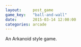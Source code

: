 ```yaml
---
layout:     post_game
game_key:   "ball-and-wall"
date:       2015-03-14 12:00:00
categories: arcade
---
```


An Arkanoid style game.
